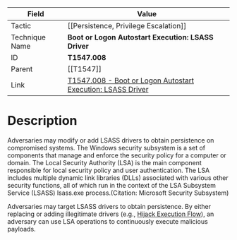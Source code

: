 
|Field|Value|
|---|---|
|Tactic|[[Persistence,  Privilege Escalation]]|
|Technique Name|**Boot or Logon Autostart Execution: LSASS Driver**|
|ID|**T1547.008**|
|Parent|[[T1547]]|
|Link|[T1547.008 - Boot or Logon Autostart Execution: LSASS Driver](https://attack.mitre.org/techniques/T1547/008)|

# Description

Adversaries may modify or add LSASS drivers to obtain persistence on compromised systems. The Windows security subsystem is a set of components that manage and enforce the security policy for a computer or domain. The Local Security Authority (LSA) is the main component responsible for local security policy and user authentication. The LSA includes multiple dynamic link libraries (DLLs) associated with various other security functions, all of which run in the context of the LSA Subsystem Service (LSASS) lsass.exe process.(Citation: Microsoft Security Subsystem)

Adversaries may target LSASS drivers to obtain persistence. By either replacing or adding illegitimate drivers (e.g., [Hijack Execution Flow](https://attack.mitre.org/techniques/T1574)), an adversary can use LSA operations to continuously execute malicious payloads.